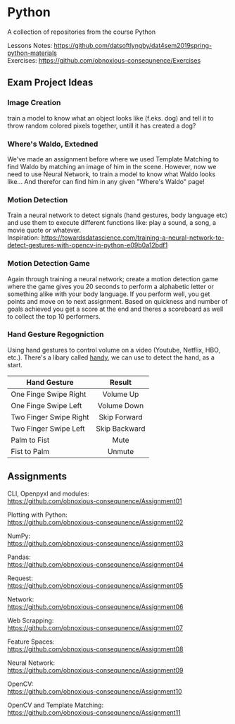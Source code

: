 # Python
A collection of repositories from the course Python  

Lessons Notes: https://github.com/datsoftlyngby/dat4sem2019spring-python-materials    
Exercises: https://github.com/obnoxious-consequnence/Exercises  

## Exam Project Ideas
### Image Creation
train a model to know what an object looks like (f.eks. dog) and tell it to throw random colored pixels together, untill it has created a dog?

### Where's Waldo, Extedned
We've made an assignment before where we used Template Matching to find Waldo by matching an image of him in the scene. However, now we need to use Neural Network, to train a model to know what Waldo looks like... And therefor can find him in any given "Where's Waldo" page!

### Motion Detection
Train a neural network to detect signals (hand gestures, body language etc) and use them to execute different functions like: play a sound, a song, a movie quote or whatever.    
Inspiration: https://towardsdatascience.com/training-a-neural-network-to-detect-gestures-with-opencv-in-python-e09b0a12bdf1

### Motion Detection Game
Again through training a neural network; create a motion detection game where the game gives you 20 seconds to perform a alphabetic letter or something alike with your body language. If you perform well, you get points and move on to next assignment. Based on quickness and number of goals achieved you get a score at the end and theres a scoreboard as well to collect the top 10 performers.
### Hand Gesture Regogniction
Using hand gestures to control volume on a video (Youtube, Netflix, HBO, etc.). There's a libary called  [handy](https://pypi.org/project/handy/), we can use to detect the hand, as a start. 

| Hand Gesture | Result |
| ------------- |:-------------:|
| One Finge Swipe Right | Volume Up |
| One Finge Swipe Left | Volume Down |
| Two Finger Swipe Right | Skip Forward |
| Two Finger Swipe Left | Skip Backward |
| Palm to Fist | Mute |
| Fist to Palm | Unmute |



## Assignments   
CLI, Openpyxl and modules:   
https://github.com/obnoxious-consequnence/Assignment01  

Plotting with Python:   
https://github.com/obnoxious-consequnence/Assignment02  

NumPy:   
https://github.com/obnoxious-consequnence/Assignment03

Pandas:  
https://github.com/obnoxious-consequnence/Assignment04

Request:  
https://github.com/obnoxious-consequnence/Assignment05  

Network:  
https://github.com/obnoxious-consequnence/Assignment06  

Web Scrapping:  
https://github.com/obnoxious-consequnence/Assignment07  

Feature Spaces:  
https://github.com/obnoxious-consequnence/Assignment08    

Neural Network:  
https://github.com/obnoxious-consequnence/Assignment09    

OpenCV:   
https://github.com/obnoxious-consequnence/Assignment10

OpenCV and Template Matching:  
https://github.com/obnoxious-consequnence/Assignment11
